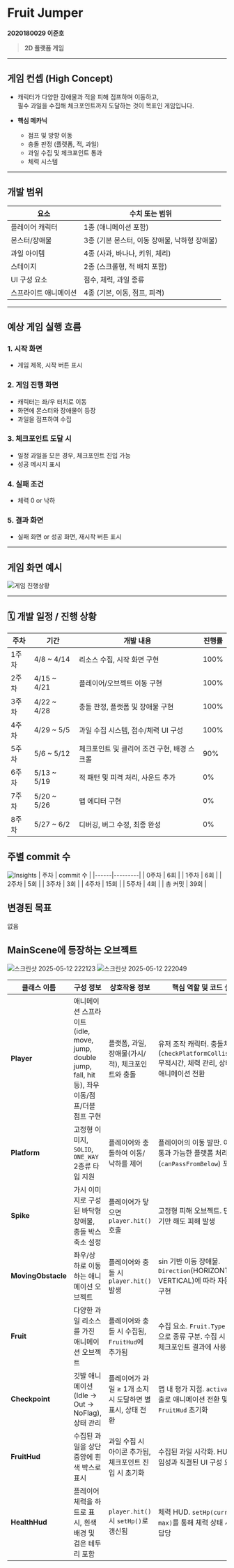# Fruit Jumper
 **2020180029 이준호**
> **2D 플랫폼 게임**  

---

## 게임 컨셉 (High Concept)

- 캐릭터가 다양한 장애물과 적을 피해 점프하며 이동하고,  
  필수 과일을 수집해 체크포인트까지 도달하는 것이 목표인 게임입니다.
  
- **핵심 메카닉**
  - 점프 및 방향 이동
  - 충돌 판정 (플랫폼, 적, 과일) 
  - 과일 수집 및 체크포인트 통과 
  - 체력 시스템
 
---

## 개발 범위 

| 요소              | 수치 또는 범위 |
|------------------|----------------|
| 플레이어 캐릭터    | 1종 (애니메이션 포함) |
| 몬스터/장애물     | 3종 (기본 몬스터, 이동 장애물, 낙하형 장애물) |
| 과일 아이템        | 4종 (사과, 바나나, 키위, 체리) |
| 스테이지          | 2종 (스크롤형, 적 배치 포함) |
| UI 구성 요소       | 점수, 체력, 과일 종류 |
| 스프라이트 애니메이션 | 4종 (기본, 이동, 점프, 피격) |

---

##  예상 게임 실행 흐름

### 1. 시작 화면
- 게임 제목, 시작 버튼 표시

### 2. 게임 진행 화면
- 캐릭터는 좌/우 터치로 이동
- 화면에 몬스터와 장애물이 등장
- 과일을 점프하여 수집

### 3. 체크포인트 도달 시
- 일정 과일을 모은 경우, 체크포인트 진입 가능
- 성공 메시지 표시

### 4. 실패 조건
- 체력 0 or 낙하 
  
### 5. 결과 화면
- 실패 화면 or 성공 화면, 재시작 버튼 표시
  
---

##  게임 화면 예시
![게임 진행상황](https://github.com/user-attachments/assets/92663505-6339-47da-a599-a3bee2d19efc)


---
## 🗓️ 개발 일정 / 진행 상황

| 주차  | 기간           | 개발 내용                     | 진행률    |
| --- | ------------ | ------------------------- | ------ |
| 1주차 | 4/8 \~ 4/14  | 리소스 수집, 시작 화면 구현          |  100% |
| 2주차 | 4/15 \~ 4/21 | 플레이어/오브젝트 이동 구현           |  100% |
| 3주차 | 4/22 \~ 4/28 | 충돌 판정, 플랫폼 및 장애물 구현       |  100% |
| 4주차 | 4/29 \~ 5/5  | 과일 수집 시스템, 점수/체력 UI 구성    |  100% |
| 5주차 | 5/6 \~ 5/12  | 체크포인트 및 클리어 조건 구현, 배경 스크롤 |  90% |
| 6주차 | 5/13 \~ 5/19 | 적 패턴 및 피격 처리, 사운드 추가      |  0%   |
| 7주차 | 5/20 \~ 5/26 | 맵 에디터 구현                  |  0%   |
| 8주차 | 5/27 \~ 6/2  | 디버깅, 버그 수정, 최종 완성         |  0%   |


## 주별 commit 수
![Insights](https://github.com/user-attachments/assets/9a9719d0-0701-4d77-84c9-7a948e2d4021)
| 주차 | commit 수 |
|------|---------|
| 0주차 | 6회     |
| 1주차 | 6회     |
| 2주차 | 5회     |
| 3주차 | 3회     |
| 4주차 | 15회    |
| 5주차 | 4회     |
| 총 커밋 | 39회     |

## 변경된 목표
없음

## MainScene에 등장하는 오브젝트
![스크린샷 2025-05-12 222123](https://github.com/user-attachments/assets/384616fe-8b1a-4acb-b2fe-31ca899e34ef)
![스크린샷 2025-05-12 222049](https://github.com/user-attachments/assets/36c3c9a8-804d-4acc-9536-6399b6f14e6c)

| 클래스 이름             | 구성 정보                                                         | 상호작용 정보                             | 핵심 역할 및 코드 설명                                                            |
| ------------------ | ------------------------------------------------------------- | ----------------------------------- | ------------------------------------------------------------------------ |
| **Player**         | 애니메이션 스프라이트 (idle, move, jump, double jump, fall, hit 등), 좌우 이동/점프/더블점프 구현 | 플랫폼, 과일, 장애물(가시/적), 체크포인트와 충돌       | 유저 조작 캐릭터. 충돌처리(`checkPlatformCollision()`), 무적시간, 체력 관리, 상태 기반 애니메이션 전환 |
| **Platform**       | 고정형 이미지, `SOLID`, `ONE_WAY` 2종류 타입 지원                         | 플레이어와 충돌하여 이동/낙하를 제어                | 플레이어의 이동 발판. 아래에서 통과 가능한 플랫폼 처리(`canPassFromBelow`) 포함                   |
| **Spike**          | 가시 이미지로 구성된 바닥형 장애물, 충돌 박스 축소 설정                              | 플레이어가 닿으면 `player.hit()` 호출         | 고정형 피해 오브젝트. 단순히 닿기만 해도 피해 발생                                            |
| **MovingObstacle** | 좌우/상하로 이동하는 애니메이션 오브젝트                                        | 플레이어와 충돌 시 `player.hit()` 발생        | sin 기반 이동 장애물. `Direction`(HORIZONTAL, VERTICAL)에 따라 자동 이동 구현            |
| **Fruit**          | 다양한 과일 리소스를 가진 애니메이션 오브젝트                                     | 플레이어와 충돌 시 수집됨, `FruitHud`에 추가됨     | 수집 요소. `Fruit.Type` enum으로 종류 구분. 수집 시 HUD와 체크포인트 결과에 사용됨                |
| **Checkpoint**     | 깃발 애니메이션(Idle → Out → NoFlag), 상태 관리                          | 플레이어가 과일 ≥ 1개 소지 시 도달하면 별 표시, 상태 전환 | 맵 내 평가 지점. `activate()` 호출로 애니메이션 전환 및 `FruitHud` 초기화                    |
| **FruitHud**       | 수집된 과일을 상단 중앙에 흰색 박스로 표시                                      | 과일 수집 시 아이콘 추가됨, 체크포인트 진입 시 초기화     | 수집된 과일 시각화. HUD로 게임성과 직결된 UI 구성 요소                                       |
| **HealthHud**      | 플레이어 체력을 하트로 표시, 흰색 배경 및 검은 테두리 포함                            | `player.hit()` 시 `setHp()`로 갱신됨     | 체력 HUD. `setHp(current, max)`를 통해 체력 상태 시각화 담당                           |




